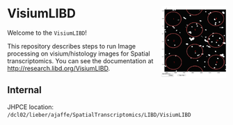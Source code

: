 # VisiumLIBD <img src="images/logo.png" align="right" width="150px"/>

Welcome to the `VisiumLIBD`! 

This repository describes steps to run Image processing on visium/histology images for Spatial transcriptomics. You can see the documentation at http://research.libd.org/VisiumLIBD.

## Internal

JHPCE location: `/dcl02/lieber/ajaffe/SpatialTranscriptomics/LIBD/VisiumLIBD`
